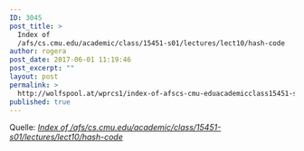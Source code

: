 ```yaml
---
ID: 3045
post_title: >
  Index of
  /afs/cs.cmu.edu/academic/class/15451-s01/lectures/lect10/hash-code
author: rogera
post_date: 2017-06-01 11:19:46
post_excerpt: ""
layout: post
permalink: >
  http://wolfspool.at/wprcs1/index-of-afscs-cmu-eduacademicclass15451-s01lectureslect10hash-code/
published: true
---
```

Quelle: <em><a href="http://www.cs.cmu.edu/afs/cs.cmu.edu/academic/class/15451-s01/lectures/lect10/hash-code/">Index of /afs/cs.cmu.edu/academic/class/15451-s01/lectures/lect10/hash-code</a></em>